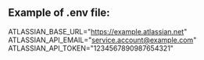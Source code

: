 Example of .env file:
---
ATLASSIAN_BASE_URL="https://example.atlassian.net"
ATLASSIAN_API_EMAIL="service.account@example.com"
ATLASSIAN_API_TOKEN="1234567890987654321"
